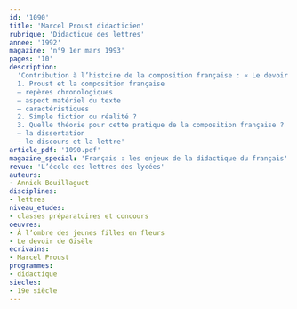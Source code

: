 ```yaml
---
id: '1090'
title: 'Marcel Proust didacticien'
rubrique: 'Didactique des lettres'
annee: '1992'
magazine: 'n°9 1er mars 1993'
pages: '10'
description: 
  'Contribution à l’histoire de la composition française : « Le devoir de Gisèle » dans « À l’ombre des jeunes filles en fleurs »…
  1. Proust et la composition française
  – repères chronologiques
  – aspect matériel du texte
  – caractéristiques
  2. Simple fiction ou réalité ?
  3. Quelle théorie pour cette pratique de la composition française ?
  – la dissertation
  – le discours et la lettre'
article_pdf: '1090.pdf'
magazine_special: 'Français : les enjeux de la didactique du français'
revue: 'L’école des lettres des lycées'
auteurs:
- Annick Bouillaguet
disciplines:
- lettres
niveau_etudes:
- classes préparatoires et concours
oeuvres:
- À l’ombre des jeunes filles en fleurs
- Le devoir de Gisèle
ecrivains:
- Marcel Proust
programmes:
- didactique
siecles:
- 19e siècle
---
```

